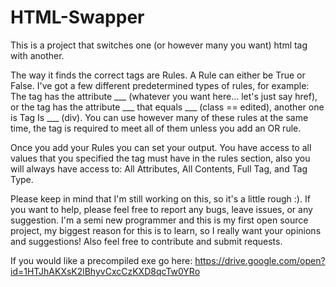 # HTML-Swapper
This is a project that switches one (or however many you want) html tag with another.  

The way it finds the correct tags are Rules.  A Rule can either be True or False.  I've got a few different predetermined types of rules, for example: The tag has the attribute ___ (whatever you want here... let's just say href), or the tag has the attribute ___ that equals ___ (class == edited), another one is Tag Is ___ (div).  You can use however many of these rules at the same time, the tag is required to meet all of them unless you add an OR rule.

Once you add your Rules you can set your output. You have access to all values that you specified the tag must have in the rules section,
also you will always have access to: All Attributes, All Contents, Full Tag, and Tag Type.

Please keep in mind that I'm still working on this, so it's a little rough :).  If you want to help, please feel free to report any bugs, leave issues, or any suggestion. I'm a semi new programmer and this is my first open source project,  my biggest reason for this is to learn, so I really want your opinions and suggestions!  Also feel free to contribute and submit requests.

If you would like a precompiled exe go here: https://drive.google.com/open?id=1HTJhAKXsK2lBhyvCxcCzKXD8qcTw0YRo
